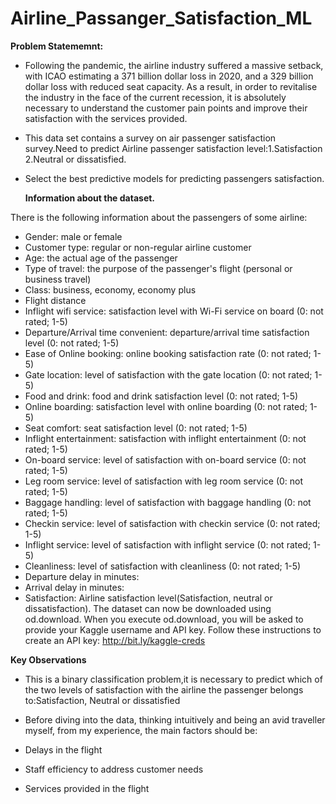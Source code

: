 # Airline_Passanger_Satisfaction_ML
**Problem Statememnt:**

- Following the pandemic, the airline industry suffered a massive setback, with ICAO estimating a 371 billion dollar loss in 2020, and a 329 billion dollar loss with reduced seat capacity. As a result, in order to revitalise the industry in the face of the current recession, it is absolutely necessary to understand the customer pain points and improve their satisfaction with the services provided.

- This data set contains a survey on air passenger satisfaction survey.Need to predict Airline passenger satisfaction level:1.Satisfaction 2.Neutral or dissatisfied.

- Select the best predictive models for predicting passengers satisfaction.

  **Information about the dataset.**
  
There is the following information about the passengers of some airline:

- Gender: male or female
- Customer type: regular or non-regular airline customer
- Age: the actual age of the passenger
- Type of travel: the purpose of the passenger's flight (personal or business travel)
- Class: business, economy, economy plus
- Flight distance
- Inflight wifi service: satisfaction level with Wi-Fi service on board (0: not rated; 1-5)
- Departure/Arrival time convenient: departure/arrival time satisfaction level (0: not rated; 1-5)
- Ease of Online booking: online booking satisfaction rate (0: not rated; 1-5)
- Gate location: level of satisfaction with the gate location (0: not rated; 1-5)
- Food and drink: food and drink satisfaction level (0: not rated; 1-5)
- Online boarding: satisfaction level with online boarding (0: not rated; 1-5)
- Seat comfort: seat satisfaction level (0: not rated; 1-5)
- Inflight entertainment: satisfaction with inflight entertainment (0: not rated; 1-5)
- On-board service: level of satisfaction with on-board service (0: not rated; 1-5)
- Leg room service: level of satisfaction with leg room service (0: not rated; 1-5)
- Baggage handling: level of satisfaction with baggage handling (0: not rated; 1-5)
- Checkin service: level of satisfaction with checkin service (0: not rated; 1-5)
- Inflight service: level of satisfaction with inflight service (0: not rated; 1-5)
- Cleanliness: level of satisfaction with cleanliness (0: not rated; 1-5)
- Departure delay in minutes:
- Arrival delay in minutes:
- Satisfaction: Airline satisfaction level(Satisfaction, neutral or dissatisfaction).
The dataset can now be downloaded using od.download. When you execute od.download, you will be asked to provide your Kaggle username and API key. Follow these instructions to create an API key: http://bit.ly/kaggle-creds


**Key Observations**

- This is a binary classification problem,it is necessary to predict which of the two levels of satisfaction with the airline the passenger belongs to:Satisfaction, Neutral or dissatisfied
- Before diving into the data, thinking intuitively and being an avid traveller myself, from my experience, the main factors should be:
- Delays in the flight

- Staff efficiency to address customer needs

- Services provided in the flight